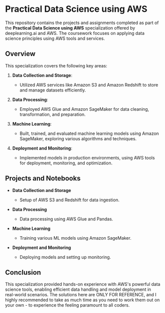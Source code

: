 # Practical Data Science using AWS

This repository contains the projects and assignments completed as part of the **Practical Data Science using AWS** specialization offered by deeplearning.ai and AWS. The coursework focuses on applying data science principles using AWS tools and services.

## Overview

This specialization covers the following key areas:

1. **Data Collection and Storage**: 
   - Utilized AWS services like Amazon S3 and Amazon Redshift to store and manage datasets efficiently.

2. **Data Processing**:
   - Employed AWS Glue and Amazon SageMaker for data cleaning, transformation, and preparation.

3. **Machine Learning**:
   - Built, trained, and evaluated machine learning models using Amazon SageMaker, exploring various algorithms and techniques.

4. **Deployment and Monitoring**:
   - Implemented models in production environments, using AWS tools for deployment, monitoring, and optimization.

## Projects and Notebooks

- **Data Collection and Storage**
  - Setup of AWS S3 and Redshift for data ingestion.

- **Data Processing**
  - Data processing using AWS Glue and Pandas.

- **Machine Learning**
  - Training various ML models using Amazon SageMaker.

- **Deployment and Monitoring**
  - Deploying models and setting up monitoring.

## Conclusion

This specialization provided hands-on experience with AWS's powerful data science tools, enabling efficient data handling and model deployment in real-world scenarios. The solutions here are ONLY FOR REFERENCE, and I highly recommended to take as much time as you need to work them out on your own - to experience the feeling paramount to all coders.